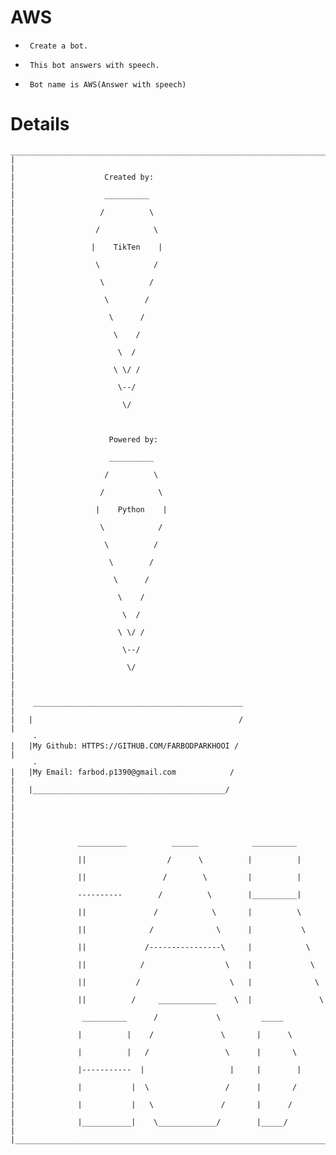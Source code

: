 # AWS
-
       Create a bot.
-
       This bot answers with speech.
-
       Bot name is AWS(Answer with speech)

# Details
    __________________________________________________________________________________
    |                                                                                 |
    |                    Created by:                                                  |
    |                    __________                                                   |
    |                   /          \                                                  |
    |                  /            \                                                 |
    |                 |    TikTen    |                                                |
    |                  \            /                                                 |
    |                   \          /                                                  |
    |                    \        /                                                   |
    |                     \      /                                                    |
    |                      \    /                                                     |
    |                       \  /                                                      |
    |                      \ \/ /                                                     |
    |                       \--/                                                      |
    |                        \/                                                       |
    |                                                                                 |
    |                     Powered by:                                                 |
    |                     __________                                                  |
    |                    /          \                                                 |
    |                   /            \                                                |
    |                  |    Python    |                                               |
    |                   \            /                                                |
    |                    \          /                                                 |
    |                     \        /                                                  |
    |                      \      /                                                   |
    |                       \    /                                                    |
    |                        \  /                                                     |
    |                       \ \/ /                                                    |
    |                        \--/                                                     |
    |                         \/                                                      |
    |                                                                                 |
    |    _______________________________________________                              |
    |   |                                              /                              |
         -
    |   |My Github: HTTPS://GITHUB.COM/FARBODPARKHOOI /                               |
         -
    |   |My Email: farbod.p1390@gmail.com            /                                |
    |   |___________________________________________/                                 |
    |                                                                                 |
    |                                                                                 |
    |              ___________          ______            __________                  |
    |              ||                  /      \          |          |                 | 
    |              ||                 /        \         |          |                 |
    |              ----------        /          \        |__________|                 |
    |              ||               /            \       |          \                 |
    |              ||              /              \      |           \                |
    |              ||             /----------------\     |            \               |
    |              ||            /                  \    |             \              |
    |              ||           /                    \   |              \             |
    |              ||          /     _____________    \  |               \            |
    |               __________      /             \         _____                     |
    |              |          |    /               \       |      \                   |
    |              |          |   /                 \      |       \                  |
    |              |-----------  |                   |     |        |                 |
    |              |           |  \                 /      |       /                  |
    |              |           |   \               /       |      /                   |
    |              |___________|    \_____________/        |_____/                    |
    |_________________________________________________________________________________|
